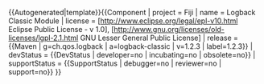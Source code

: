 <noinclude>{{Autogenerated|template}}</noinclude>{{Component
| project = Fiji
| name = Logback Classic Module
| license = [http://www.eclipse.org/legal/epl-v10.html Eclipse Public License - v 1.0], [http://www.gnu.org/licenses/old-licenses/lgpl-2.1.html GNU Lesser General Public License]
| release = {{Maven | g=ch.qos.logback | a=logback-classic | v=1.2.3 | label=1.2.3}}
| devStatus = {{DevStatus | developer=no | incubating=no | obsolete=no}}
| supportStatus = {{SupportStatus | debugger=no | reviewer=no | support=no}}
}}
